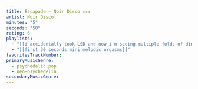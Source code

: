 ```yaml
---
title: Escapade — Noir Disco ★★★
artist: Noir Disco
minutes: "5"
seconds: "50"
rating: 6
playlists:
  - "[[i accidentally took LSD and now i'm seeing multiple folds of dimensions at once]]"
  - "[[first 30 seconds mini melodic orgasms]]"
favoritesTrackNumber:
primaryMusicGenre:
  - psychedelic pop
  - neo-psychedelia
secondaryMusicGenre:
---
```

